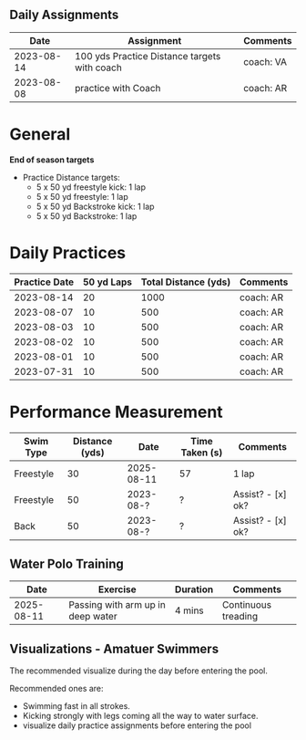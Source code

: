 ## Daily Assignments

| Date   | Assignment | Comments |
|--------------|---------------|---------------|
| 2023-08-14 | 100 yds Practice Distance targets  with coach | coach: VA |
| 2023-08-08 | practice with Coach | coach: AR |

# General

**End of season targets**
- Practice Distance targets:
    - 5 x 50 yd freestyle kick: 1 lap
    - 5 x 50 yd freestyle: 1 lap
    - 5 x 50 yd Backstroke kick: 1 lap
    - 5 x 50 yd Backstroke: 1 lap

# Daily Practices

| Practice Date   | 50 yd Laps | Total Distance (yds) |  Comments | 
|--------------|---------------|---------------|---------------|
| 2023-08-14 | 20 | 1000 | coach: AR |
| 2023-08-07 | 10 | 500 | coach: AR |
| 2023-08-03 | 10 | 500 | coach: AR |
| 2023-08-02 | 10 | 500 | coach: AR |
| 2023-08-01 | 10 | 500 | coach: AR |
| 2023-07-31 | 10 | 500 | coach: AR |

# Performance Measurement

| Swim Type    | Distance (yds) | Date   | Time Taken (s) | Comments | 
|--------------|---------------|---------------|----------------|-----------|
| Freestyle | 30 | 2025-08-11 | 57 | 1 lap
| Freestyle | 50 | 2023-08-? | ? | Assist? - [x] ok?
| Back | 50 | 2023-08-? | ? | Assist? - [x] ok?

## Water Polo Training

| Date | Exercise | Duration | Comments |
|------|----------|----------|----------|
| 2025-08-11 | Passing with arm up in deep water | 4 mins | Continuous treading |

## Visualizations - Amatuer Swimmers

The recommended visualize during the day before entering the pool.

Recommended ones are:
- Swimming fast in all strokes.
- Kicking strongly with legs coming all the way to water surface.
- visualize daily practice assignments before entering the pool 

